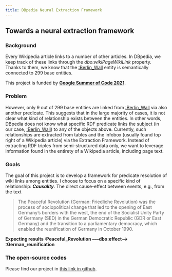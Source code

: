```yaml
---
title: DBpedia Neural Extraction Framework
---
```


## Towards a neural extraction framework

### Background

Every Wikipedia article links to a number of other articles. In DBpedia, we keep track of these links through the *dbo:wikiPageWikiLink* property. Thanks to them, we know that the [:Berlin_Wall](https://dbpedia.org/resource/Berlin_Wall) entity is semantically connected to 299 base entities.

This project is funded by [**Google Summer of Code 2021**](https://summerofcode.withgoogle.com/projects/#5166362588086272).

### Problem

However, only 9 out of 299 base entities are linked from [:Berlin_Wall](https://dbpedia.org/resource/Berlin_Wall) via also another predicate. This suggests that in the large majority of cases, it is not clear what kind of relationship exists between the entities. In other words, DBpedia does not know what specific RDF predicate links the subject (in our case, [:Berlin_Wall](https://dbpedia.org/resource/Berlin_Wall)) to any of the objects above.
Currently, such relationships are extracted from tables and the infobox (usually found top right of a Wikipedia article) via the Extraction Framework. Instead of extracting RDF triples from semi-structured data only, we want to leverage information found in
the entirety of a Wikipedia article, including page text.

### Goals

The goal of this project is to develop a framework for predicate resolution of wiki links among entities. I choose to focus on a specific kind of relationship: ***Causality***. The direct cause-effect between events, e.g., from the text
> The Peaceful Revolution (German: Friedliche Revolution) was the process of sociopolitical change that led to the opening of East Germany’s borders with the west, the end of the Socialist Unity Party of Germany (SED) in the German Democratic Republic (GDR or East Germany) and the transition to a parliamentary democracy, which enabled the reunification of Germany in October 1990.

**Expecting results :Peaceful_Revolution  –––dbo:effect––> :German_reunification**


### The open-source codes

Please find our project in [this link in github](https://github.com/dbpedia/neural-extraction-framework).
